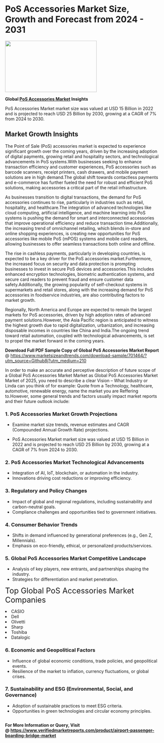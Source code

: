 <H1>PoS Accessories Market Size, Growth and Forecast from 2024 - 2031</H1><img class="aligncenter size-medium wp-image-584254" src="https://thirdeyenews.in/wp-content/uploads/2024/09/Global-Market-Research-300x168.jpeg" alt="" width="300" height="168" /><p><strong>Global&nbsp;<a href="https://www.marketsizeandtrends.com/download-sample/701464/?utm_source=Github8j?utm_medium=210">PoS Accessories Market</a> Insights</strong></p><p>PoS Accessories Market market size was valued at USD 15 Billion in 2022 and is projected to reach USD 25 Billion by 2030, growing at a CAGR of 7% from 2024 to 2030.</p><p><h2>Market Growth Insights</h2> <p>The Point of Sale (PoS) accessories market is expected to experience significant growth over the coming years, driven by the increasing adoption of digital payments, growing retail and hospitality sectors, and technological advancements in PoS systems.With businesses seeking to enhance transaction efficiency and customer experiences, PoS accessories such as barcode scanners, receipt printers, cash drawers, and mobile payment solutions are in high demand.The global shift towards contactless payments and e-commerce has further fueled the need for robust and efficient PoS solutions, making accessories a critical part of the retail infrastructure.</p> <p>As businesses transition to digital transactions, the demand for PoS accessories continues to rise, particularly in industries such as retail, hospitality, and healthcare.The integration of advanced technologies like cloud computing, artificial intelligence, and machine learning into PoS systems is pushing the demand for smart and interconnected accessories that improve operational efficiency and reduce transaction time.Additionally, the increasing trend of omnichannel retailing, which blends in-store and online shopping experiences, is creating new opportunities for PoS accessories like mobile PoS (mPOS) systems and mobile card readers, allowing businesses to offer seamless transactions both online and offline.</p> <p>The rise in cashless payments, particularly in developing countries, is expected to be a key driver for the PoS accessories market.Furthermore, the increased focus on security and data protection is prompting businesses to invest in secure PoS devices and accessories.This includes enhanced encryption technologies, biometric authentication systems, and secure card readers to prevent fraud and ensure customer data safety.Additionally, the growing popularity of self-checkout systems in supermarkets and retail stores, along with the increasing demand for PoS accessories in foodservice industries, are also contributing factors to market growth.</p> <p>Regionally, North America and Europe are expected to remain the largest markets for PoS accessories, driven by high adoption rates of advanced payment solutions.However, the Asia Pacific region is anticipated to witness the highest growth due to rapid digitalization, urbanization, and increasing disposable incomes in countries like China and India.The ongoing trend toward retail automation, coupled with technological advancements, is set to propel the market forward in the coming years.</p> <p><span class=""><strong>Download Full PDF Sample Copy of Global PoS Accessories Market Report</strong> @ <a href="https://www.marketsizeandtrends.com/download-sample/701464/?utm_source=Github8j?utm_medium=210" target="_blank">https://www.marketsizeandtrends.com/download-sample/701464/?utm_source=Github8j?utm_medium=210</a></span></p><p>In order to make an accurate and perceptive description of future scope of a Global&nbsp;PoS Accessories Market Market as Global&nbsp;PoS Accessories Market Market of 2025, you need to describe a clear Vision &ndash; What Industry or Linda can you think of for example: Quote from a Technology, healthcare, automotive, renewable energy, name the market you are Reffering to.However, some general trends and factors usually impact market reports and their future outlook include:</p><h3>1.&nbsp;<strong>PoS Accessories Market Growth Projections</strong></h3><ul><li>Examine market size trends, revenue estimates and CAGR (Compounded Annual Growth Rate) projections.</li><li><p>PoS Accessories Market market size was valued at USD 15 Billion in 2022 and is projected to reach USD 25 Billion by 2030, growing at a CAGR of 7% from 2024 to 2030.</p></li></ul><h3>2.&nbsp;<strong>PoS Accessories Market Technological Advancements</strong></h3><ul><li>Integration of AI, IoT, blockchain, or automation in the industry.</li><li>Innovations driving cost reductions or improving efficiency.</li></ul><h3>3.&nbsp;<strong>Regulatory and Policy Changes</strong></h3><ul><li>Impact of global and regional regulations, including sustainability and carbon-neutral goals.</li><li>Compliance challenges and opportunities tied to government initiatives.</li></ul><h3>4.&nbsp;<strong>Consumer Behavior Trends</strong></h3><ul><li>Shifts in demand influenced by generational preferences (e.g., Gen Z, Millennials).</li><li>Emphasis on eco-friendly, ethical, or personalized products/services.</li></ul><h3>5.&nbsp;<strong>Global PoS Accessories Market Competitive Landscape</strong></h3><ul><li>Analysis of key players, new entrants, and partnerships shaping the industry.</li><li>Strategies for differentiation and market penetration.</li></ul><p data-pm-slice="1 1 []"><span style="color: inherit; font-family: inherit; font-size: 25px;">Top Global PoS Accessories Market Companies</span></p><div class="" data-test-id=""><p><li>CASIO</li><li> Dell</li><li> Olivetti</li><li> Sharp</li><li> Toshiba</li><li> Datalogic</li></p></div><h3>6.&nbsp;<strong>Economic and Geopolitical Factors</strong></h3><ul><li>Influence of global economic conditions, trade policies, and geopolitical events.</li><li>Resilience of the market to inflation, currency fluctuations, or global crises.</li></ul><h3>7.&nbsp;<strong>Sustainability and ESG (Environmental, Social, and Governance)</strong></h3><ul><li>Adoption of sustainable practices to meet ESG criteria.</li><li>Opportunities in green technologies and circular economy principles.</li></ul><h2><strong style="font-size: 14px;">For More Information or Query, Visit @&nbsp;</strong><a style="background-color: #ffffff; font-size: 14px;" href="https://www.marketsizeandtrends.com/report/pos-accessories-market/" target="_blank">https://www.verifiedmarketreports.com/product/airport-passenger-boarding-bridge-market</a></h2>